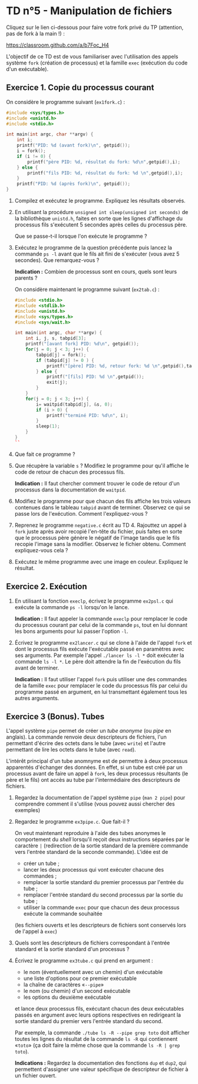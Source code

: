 # TD n°5 - Manipulation de fichiers

Cliquez sur le lien ci-dessous pour faire votre fork privé du TP (attention, pas de fork à la main !) :

https://classroom.github.com/a/b7Foc_H4

L'objectif de ce TD est de vous familiariser avec l'utilisation des appels système `fork` (création de processus) et la famille `exec` (exécution du code d'un exécutable).

## Exercice 1. Copie du processus courant
	
On considère le programme suivant (`ex1fork.c`) :
```cpp
#include <sys/types.h>
#include <unistd.h>
#include <stdio.h>

int main(int argc, char **argv) {
    int i;
    printf("PID: %d (avant fork)\n", getpid());
    i = fork();
    if (i != 0) {
        printf("père PID: %d, résultat du fork: %d\n",getpid(),i);
    } else {
        printf("fils PID: %d, résultat du fork: %d \n",getpid(),i);
    }
    printf("PID: %d (après fork)\n", getpid());
}
```

1. Compilez et exécutez le programme. Expliquez les résultats observés.

1. En utilisant la procédure `unsigned int sleep(unsigned int seconds)` de la bibliothèque `unistd.h`, faites en sorte que les lignes d'affichage du processus fils s'exécutent 5 secondes après celles du processus père.
	
	Que se passe-t-il lorsque l'on exécute le programme ?

1. Exécutez le programme de la question précédente puis lancez la commande `ps -l` avant que le fils ait fini de s'exécuter (vous avez 5 secondes). Que remarquez-vous ?
	
	**Indication :** Combien de processus sont en cours, quels sont leurs parents ?

    On considère maintenant le programme suivant (`ex2tab.c`) :
    ```cpp
    #include <stdio.h>
    #include <stdlib.h>
    #include <unistd.h>
    #include <sys/types.h>
    #include <sys/wait.h>

    int main(int argc, char **argv) {
    	int i, j, s, tabpid[3];
    	printf("[avant fork] PID: %d\n", getpid());
    	for(j = 0; j < 3; j++) {
    		tabpid[j] = fork();
    		if (tabpid[j] != 0 ) {
    			printf("[père] PID: %d, retour fork: %d \n",getpid(),tabpid[j]);
    		} else {
    			printf("[fils] PID: %d \n",getpid());
    			exit(j);
    		}
    	}
    	for(j = 0; j < 3; j++) {
    		i= waitpid(tabpid[j], &s, 0);
    		if (i > 0) {
    			printf("terminé PID: %d\n", i);
    		}
    		sleep(1);
    	}
    }
    ``

1. Que fait ce programme ?

1. Que récupère la variable `s` ? Modifiez le programme pour qu'il affiche le code de retour de chacun des processus fils.
	
	**Indication :** Il faut chercher comment trouver le code de retour d'un processus dans la documentation de `waitpid`.

1. Modifiez le programme pour que chacun des fils affiche les trois valeurs contenues dans le tableau `tabpid` avant de terminer. Observez ce qui se passe lors de l'exécution. Comment l'expliquez-vous ?

1. Reprenez le programme `negative.c` écrit au TD 4. Rajouttez un appel à `fork` juste après avoir recopié l'en-tête du fichier, puis faites en sorte que le processus père génère le négatif de l'image tandis que le fils recopie l'image sans la modifier. Observez le fichier obtenu. Comment expliquez-vous cela ?

1. Exécutez le même programme avec une image en couleur. Expliquez le résultat.

## Exercice 2. Exécution

1. En utilisant la fonction `execlp`, écrivez le programme `ex2psl.c` qui exécute la commande `ps -l` lorsqu'on le lance.
	
	**Indication :** Il faut appeler la commande `execlp` pour remplacer le code du processus courant par celui de la commande `ps`, tout en lui donnant les bons arguments pour lui passer l'option `-l`.

1. Écrivez le programme `ex2lancer.c` qui se clone à l'aide de l'appel `fork` et dont le processus fils exécute l'exécutable passé en paramètres avec ses arguments. Par exemple l'appel `./lancer ls -l *` doit exécuter la commande `ls -l *`. Le père doit attendre la fin de l'exécution du fils avant de terminer.
	
	**Indication :** Il faut utiliser l'appel `fork` puis utiliser une des commandes de la famille `exec` pour remplacer le code du processus fils par celui du programme passé en argument, en lui transmettant également tous les autres arguments.

## Exercice 3 (Bonus). Tubes

L'appel système `pipe` permet de créer un *tube anonyme* (ou *pipe* en anglais). La commande renvoie deux descripteurs de fichiers, l'un permettant d'écrire des octets dans le tube (avec `write`) et l'autre permettant de lire les octets dans le tube (avec `read`).

L'intérêt principal d'un tube anomnyme est de permettre à deux processus apparentés d'échanger des données. En effet, si un tube est créé par un processus avant de faire un appel à `fork`, les deux processus résultants (le père et le fils) ont accès au tube par l'intermédiaire des descripteurs de fichiers.

1. Regardez la documentation de l'appel système `pipe` (`man 2 pipe`) pour comprendre comment il s'utilise (vous pouvez aussi chercher des exemples)

1. Regardez le programme `ex3pipe.c`. Que fait-il ?

    On veut maintenant reproduire à l'aide des tubes anonymes le comportement du *shell* lorsqu'il reçoit deux instructions séparées par le caractère `|` (redirection de la sortie standard de la première commande vers l'entrée standard de la seconde commande). L'idée est de
    - créer un tube ;
    - lancer les deux processus qui vont exécuter chacune des commandes ;
    - remplacer la sortie standard du premier processus par l'entrée du tube ;
    - remplacer l'entrée standard du second processus par la sortie du tube ;
    - utiliser la commande `exec` pour que chacun des deux processus exécute la commande souhaitée
    
    (les fichiers ouverts et les descripteurs de fichiers sont conservés lors de l'appel à `exec`)

1. Quels sont les descripteurs de fichiers correspondant à l'entrée standard et la sortie standard d'un processus ?

1. Écrivez le programme `ex3tube.c` qui prend en argument :
    - le nom (éventuellement avec un chemin) d'un exécutable
    - une liste d'options pour ce premier exécutable
    - la chaîne de caractères «`--pipe`»
    - le nom (ou chemin) d'un second exécutable
    - les options du deuxième exécutable
    
    et lance deux processus fils, exécutant chacun des deux exécutables passés en argument avec leurs options respectives en redirigeant la sortie standard du premier vers l'entrée standard du second.
    
    Par exemple, la commande `./tube ls -R --pipe grep toto` doit afficher toutes les lignes du résultat de la commande `ls -R` qui contiennent «`toto`» (ça doit faire la même chose que la commande `ls -R | grep toto`).
    
    **Indications :** Regardez la documentation des fonctions `dup` et `dup2`, qui permettent d'assigner une valeur spécifique de descripteur de fichier à un fichier ouvert.
